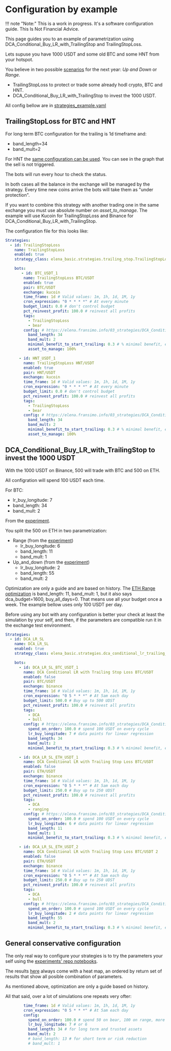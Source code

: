 # Configuration by example

!!! note "Note:" 
    This is a work in progress. It's a software configuration guide. This Is Not Financial Advice.

This page guides you to an example of parametrization using DCA_Conditional_Buy_LR_with_TrailingStop and
TrailingStopLoss.

Lets supuse you have 1000 USDT and some old BTC and some HNT from your hotspot.

You believe in two possible [scenarios](../03_strategies/DCA_Conditional_Buy_LR_with_TrailingStop/index.md) for the next
year: _Up and Down_ or _Range_.

- TrailingStopLoss to protect or trade some already hodl crypto, BTC and HNT.
- DCA_Conditional_Buy_LR_with_TrailingStop to invest the 1000 USDT.

All config bellow are in [strategies_example.yaml](../assets/configs_2.2.2/strategies_example.yaml)

## TrailingStopLoss for BTC and HNT

For long term BTC configuration for the trailing is 1d timeframe and:

- band_length=34
- band_mult=2

For HNT
the [same configuration can be used](../03_strategies/DCA_Conditional_Buy_LR_with_TrailingStop/HNT/KuCoin_HNT-USDT_1d_2023-06-16_2023-06-16_2024-01-21_1731/bt_interactive_plot.html).
You can see in the graph that the sell is not triggered.

The bots will run every hour to check the status.

In both cases all the balance in the exchange will be managed by the strategy. Every time new coins arrive the bots will
take them as "under protection".

If you want to combine this strategy with another trading one in the same exchange you must use absolute number on
_asset_to_manage_. The example will use Kucoin for TrailingStopLoss and Binance for
DCA_Conditional_Buy_LR_with_TrailingStop.

The configuration file for this looks like:

````yaml
Strategies:
  - id: TrailingStopLoss
    name: TrailingStopLoss
    enabled: true
    strategy_class: elena_basic.strategies.trailing_stop.TrailingStopLoss

    bots:
       - id: BTC_USDT_1
        name: TrailingStopLoss BTC/USDT
        enabled: true
        pair: BTC/USDT
        exchange: kucoin
        time_frame: 1d # Valid values: 1m, 1h, 1d, 1M, 1y
        cron_expression: "0 * * * *" # At every minute
        budget_limit: 0.0 # don't control budget
        pct_reinvest_profit: 100.0 # reinvest all profits
        tags:
          - TrailingStopLoss
          - bear
        config: # https://elena.fransimo.info/03_strategies/DCA_Conditional_Buy_LR_with_TrailingStop/LongTerm/Binance_BTC-USDT_1d_2017-01-01_2017-01-01_2024-01-20_1526/
          band_length: 34
          band_mult: 2
          minimal_benefit_to_start_trailing: 0.3 # % minimal benefit, expressed as 5%, but minimal could be 0.3%
          asset_to_manage: 100%

      - id: HNT_USDT_1
        name: TrailingStopLoss HNT/USDT
        enabled: true
        pair: HNT/USDT
        exchange: kucoin
        time_frame: 1d # Valid values: 1m, 1h, 1d, 1M, 1y
        cron_expression: "0 * * * *" # At every minute
        budget_limit: 0.0 # don't control budget
        pct_reinvest_profit: 100.0 # reinvest all profits
        tags:
          - TrailingStopLoss
          - bear
        config: # https://elena.fransimo.info/03_strategies/DCA_Conditional_Buy_LR_with_TrailingStop/HNT/KuCoin_HNT-USDT_1d_2023-06-16_2023-06-16_2024-01-21_1731/
          band_length: 34
          band_mult: 2
          minimal_benefit_to_start_trailing: 0.3 # % minimal benefit, expressed as 5%, but minimal could be 0.3%
          asset_to_manage: 100%
````

## DCA_Conditional_Buy_LR_with_TrailingStop to invest the 1000 USDT

With the 1000 USDT on Binance, 500 will trade with BTC and 500 on ETH.

All configration will spend 100 USDT each time.

For BTC:

- lr_buy_longitude: 7 
- band_length: 34
- band_mult: 2

From the [experiment](../03_strategies/DCA_Conditional_Buy_LR_with_TrailingStop/Up_and_down/Binance_BTC-USDT_1d_2019-11-01_2019-11-01_2024-01-20_1523/index.md).

You split the 500 on ETH in two parametrization: 

- Range (from the [experiment](DCA_Conditional_Buy_LR_with_TrailingStop/Range/Binance_ETH-USDT_1d/index.md))
    - lr_buy_longitude: 6 
    - band_length: 11 
    - band_mult: 1
- Up_and_down (from the [experiment](../03_strategies/DCA_Conditional_Buy_LR_with_TrailingStop/Up_and_down/Binance_ETH-USDT_1d_2019-11-01_2019-11-01_2024-01-20_1609/index.md))
    - lr_buy_longitude: 2 
    - band_length: 55
    - band_mult: 2

Optimization are only a guide and are based on history. The [ETH Range optimization](DCA_Conditional_Buy_LR_with_TrailingStop/Range/Binance_ETH-USDT_1d/index.md) is band_length: 11, band_mult: 1, but it also says dca_budget=1600, buy_all_days=0. That means use all your budget once a week. The example bellow uses only 100 USDT per day.

Before using any bot with any configuration is better your check at least the simulation by your self, and then, if the parameters are compatible run it in the exchange test environment.

````yaml
Strategies:
  - id: DCA_LR_SL
    name: DCA_LR_SL
    enabled: true
    strategy_class: elena_basic.strategies.dca_conditional_lr_trailing_stop.DCA_Conditional_Buy_LR_with_TrailingStop

    bots:
      - id: DCA_LR_SL_BTC_USDT_1
        name: DCA Conditional LR with Trailing Stop Loss BTC/USDT
        enabled: false
        pair: BTC/USDT
        exchange: binance
        time_frame: 1d # Valid values: 1m, 1h, 1d, 1M, 1y
        cron_expression: "0 5 * * *" # At 5am each day
        budget_limit: 500.0 # Buy up to 500 UDST
        pct_reinvest_profit: 100.0 # reinvest all profits
        tags:
          - DCA
          - bull
        config: # https://elena.fransimo.info/03_strategies/DCA_Conditional_Buy_LR_with_TrailingStop/Up_and_down/Binance_BTC-USDT_1d_2019-11-01_2019-11-01_2024-01-20_1523/
          spend_on_order: 100.0 # spend 100 USDT on every cycle
          lr_buy_longitude: 7 # data points for linear regression
          band_length: 34
          band_mult: 2
          minimal_benefit_to_start_trailing: 0.3 # % minimal benefit, expressed as 5%, but minimal could be 0.3%

      - id: DCA_LR_SL_ETH_USDT_1
        name: DCA Conditional LR with Trailing Stop Loss BTC/USDT
        enabled: false
        pair: ETH/USDT
        exchange: binance
        time_frame: 1d # Valid values: 1m, 1h, 1d, 1M, 1y
        cron_expression: "0 5 * * *" # At 5am each day
        budget_limit: 250.0 # Buy up to 250 UDST
        pct_reinvest_profit: 100.0 # reinvest all profits
        tags:
          - DCA
          - ranging
        config: # https://elena.fransimo.info/03_strategies/DCA_Conditional_Buy_LR_with_TrailingStop/Range/Binance_ETH-USDT_1d_2022-06-16_2022-06-16_2024-01-20_1612/
          spend_on_order: 100.0 # spend 100 USDT on every cycle
          lr_buy_longitude: 6 # data points for linear regression
          band_length: 11
          band_mult: 1
          minimal_benefit_to_start_trailing: 0.3 # % minimal benefit, expressed as 5%, but minimal could be 0.3%

      - id: DCA_LR_SL_ETH_USDT_2
        name: DCA Conditional LR with Trailing Stop Loss BTC/USDT 2
        enabled: false
        pair: ETH/USDT
        exchange: binance
        time_frame: 1d # Valid values: 1m, 1h, 1d, 1M, 1y
        cron_expression: "0 5 * * *" # At 5am each day
        budget_limit: 250.0 # Buy up to 250 UDST
        pct_reinvest_profit: 100.0 # reinvest all profits
        tags:
          - DCA
          - bull
        config: # https://elena.fransimo.info/03_strategies/DCA_Conditional_Buy_LR_with_TrailingStop/Up_and_down/Binance_ETH-USDT_1d_2019-11-01_2019-11-01_2024-01-20_1609/
          spend_on_order: 100.0 # spend 100 USDT on every cycle
          lr_buy_longitude: 2 # data points for linear regression
          band_length: 55
          band_mult: 2
          minimal_benefit_to_start_trailing: 0.3 # % minimal benefit, expressed as 5%, but minimal could be 0.3%

````


## General conservative configuration

The only real way to configure your strategies is to try the parameters your self using the [experiments' repo notebooks](https://github.com/Pasta-fantasia/backtesting_notebooks).

The results [here](../03_strategies/DCA_Conditional_Buy_LR_with_TrailingStop/index.md) always come with a heat map, an ordered by return set of results that show all posible combination of parameters.

As mentioned above, optimization are only a guide based on history.

All that said, over a lot of simulations one repeats very ofter:

````yaml
        time_frame: 1d # Valid values: 1m, 1h, 1d, 1M, 1y
        cron_expression: "0 5 * * *" # At 5am each day
        config: 
          spend_on_order: 100.0 # spend 50 on bear, 100 on range, more only if you're absolute sure.
          lr_buy_longitude: 7 # or 6
          band_length: 34 # for long term and trusted assets
          band_mult: 2
          # band_length: 13 # for short term or risk reduction
          # band_mult: 1
````
